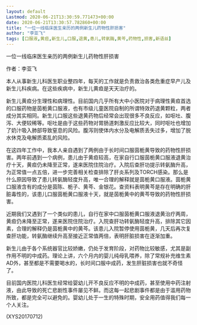 ```yaml
---
layout: default
Lastmod: 2020-06-21T13:30:59.771473+00:00
date: 2020-06-21T13:30:57.782860+00:00
title: "一位一线临床医生亲历的两例新生儿药物性肝损害"
author: "李亚飞"
tags: [口服液,黄疸,新生儿,口服,退黄,患儿,转氨酶,黄芩,药物性,损害,新语丝]
---
```


一位一线临床医生亲历的两例新生儿药物性肝损害

作者：李亚飞

本人从事新生儿科医生职业整四年，每天的工作就是负责救治各类危重症早产儿及新生儿科疾病。在这些疾病中，新生儿黄疸是天天治疗的。

新生儿黄疸分生理性和病理性。目前国内几乎所有大中小医院对于病理性黄疸首选的口服药物是茵栀黄口服液，也有市级儿童医院自制的所谓特效药退黄颗粒，两者成分其实相同。新生儿口服这些退黄药物后经常会出现很多不良反应，如呕吐、腹泻、大便较稀等。呕吐是由于这些药物对胃肠道刺激反应比较大，同时呕吐也增加了奶汁吸入肺部导致窒息的风险。腹泻则使体内水分及电解质丢失过多，增加了脱水休克及电解质紊乱的风险。

在这四年工作中，我本人亲自遇到了两例由于长时间口服茵栀黄导致的药物性肝损害。两年前遇到一个病例，患儿由于黄疸较高，在家自行口服茵栀黄口服液退黄治疗十天，黄疸仍未降至正常，遂来医院住院治疗。入院后查肝功提示转氨酶升高，为正常值一点五倍，进一步完善相关检查排除了肝炎系列及TORCH感染。那么是什么原因导致了患儿转氨酶轻度升高，唯一合理的解释就是茵栀黄口服液。茵栀黄口服液含有的成分是茵陈、栀子、黄芩、金银花。查资料表明黄芩是存在明确的肝脏毒性的，该患儿口服茵栀黄口服液十天，就是茵栀黄中的黄芩导致的药物性肝损害。

近期我们又遇到了一个类似的患儿，自行在家中口服茵栀黄口服液退黄治疗两周，黄疸仍未降至正常，遂来医院住院治疗。入院查肝功转氨酶轻度升高，排除其它因素，合理的解释仍是茵栀黄中的黄芩。该患儿入院暂停使用茵栀黄，几天后再次复查肝功能，转氨酶继续升高至接近正常值两倍，表明肝脏损害在逐渐加重。

新生儿由于各个系统器官比较娇嫩，仍处于发育阶段，对药物比较敏感，尤其是副作用不明的中成药。理论上讲，六个月内的婴儿纯母乳喂养，除了常规补充维生素AD外，甚至都是不需要喝水的，长时间口服中成药，发生肝脏损害也就不奇怪了。

目前国内医院儿科医生经常给婴幼儿开不良反应不明的中成药，甚至使用中药注射液，由此导致的死亡悲剧性事件屡见不鲜。而这每一起悲剧事件都是由于滥用药物所致，都是完全可以避免的。婴幼儿处于一生的特殊时期，安全用药值得我们每一个人关注。

(XYS20170712)

